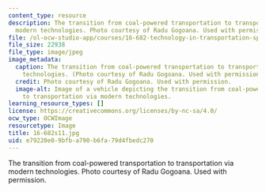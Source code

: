 ```yaml
---
content_type: resource
description: The transition from coal-powered transportation to transportation via
  modern technologies. Photo courtesy of Radu Gogoana. Used with permission.
file: /ol-ocw-studio-app/courses/16-682-technology-in-transportation-spring-2011/e79220e09bfba790b6fa79d4fbedc270_16-682s11.jpg
file_size: 22938
file_type: image/jpeg
image_metadata:
  caption: The transition from coal-powered transportation to transportation via modern
    technologies. (Photo courtesy of Radu Gogoana. Used with permission.)
  credit: Photo courtesy of Radu Gogoana. Used with permission.
  image-alt: Image of a vehicle depicting the transition from coal-powered transportation
    to transportation via modern technologies.
learning_resource_types: []
license: https://creativecommons.org/licenses/by-nc-sa/4.0/
ocw_type: OCWImage
resourcetype: Image
title: 16-682s11.jpg
uid: e79220e0-9bfb-a790-b6fa-79d4fbedc270
---
```

The transition from coal-powered transportation to transportation via modern technologies. Photo courtesy of Radu Gogoana. Used with permission.